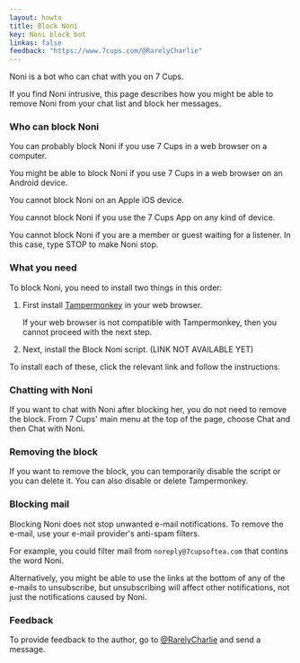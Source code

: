 ```yaml
---
layout: howto
title: Block Noni
key: Noni block bot
linkas: false
feedback: "https://www.7cups.com/@RarelyCharlie"
---
```

Noni is a bot who can chat with you on 7 Cups.

If you find Noni intrusive, this page describes how you might be able to remove Noni from your chat list and block her messages.

### Who can block Noni
You can probably block Noni if you use 7 Cups in a web browser on a computer.

You might be able to block Noni if you use 7 Cups in a web browser on an Android device.

You cannot block Noni on an Apple iOS device.

You cannot block Noni if you use the 7 Cups App on any kind of device.

You cannot block Noni if you are a member or guest waiting for a listener. In this case, type STOP to make Noni stop.

### What you need
To block Noni, you need to install two things in this order: 

1. First install [Tampermonkey](http://tampermonkey.net/) in your web browser.

   If your web browser is not compatible with Tampermonkey, then you cannot proceed with the next step.

2. Next, install the Block Noni script. (LINK NOT AVAILABLE YET)

To install each of these, click the relevant link and follow the instructions.

### Chatting with Noni
If you want to chat with Noni after blocking her, you do not need to remove the block. From 7 Cups' main menu at the top of the page, choose Chat and then Chat with Noni.

### Removing the block
If you want to remove the block, you can temporarily disable the script or you can delete it. You can also disable or delete Tampermonkey.

### Blocking mail
Blocking Noni does not stop unwanted e-mail notifications. To remove the e-mail, use your e-mail provider's anti-spam filters.

For example, you could filter mail from `noreply@7cupsoftea.com` that contins the word Noni.

Alternatively, you might be able to use the links at the bottom of any of the e-mails to unsubscribe, but unsubscribing will affect other notifications, not just the notifications caused by Noni.

### Feedback
To provide feedback to the author, go to [@RarelyCharlie](https://www.7cups.com/@RarelyCharlie) and send a message.
